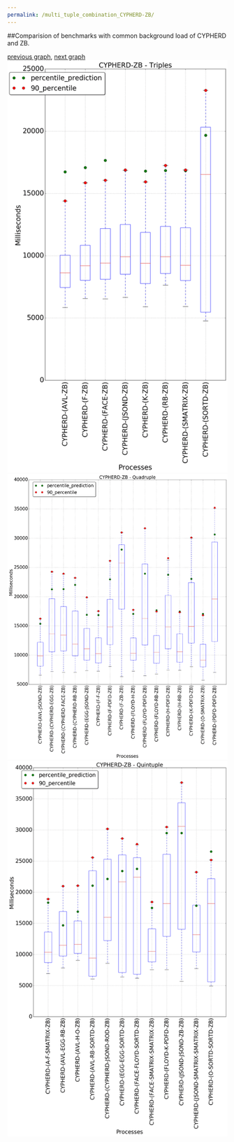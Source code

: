 ```yaml
---
permalink: /multi_tuple_combination_CYPHERD-ZB/
---
```


##Comparision of benchmarks with common background load of CYPHERD and ZB.

[previous graph](../multi_tuple_combination_CYPHERD-SORTD/), [next graph](../multi_tuple_combination_EGG-AVL/)
![graph figure](./images/triple/CYPHERD/CYPHERD-ZB_box.png)![graph figure](./images/quadruple/CYPHERD/CYPHERD-ZB_box.png)![graph figure](./images/quintuple/CYPHERD/CYPHERD-ZB_box.png)